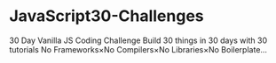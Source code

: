 # JavaScript30-Challenges
30 Day Vanilla JS Coding Challenge  Build 30 things in 30 days with 30 tutorials  No Frameworks×No Compilers×No Libraries×No Boilerplate...
